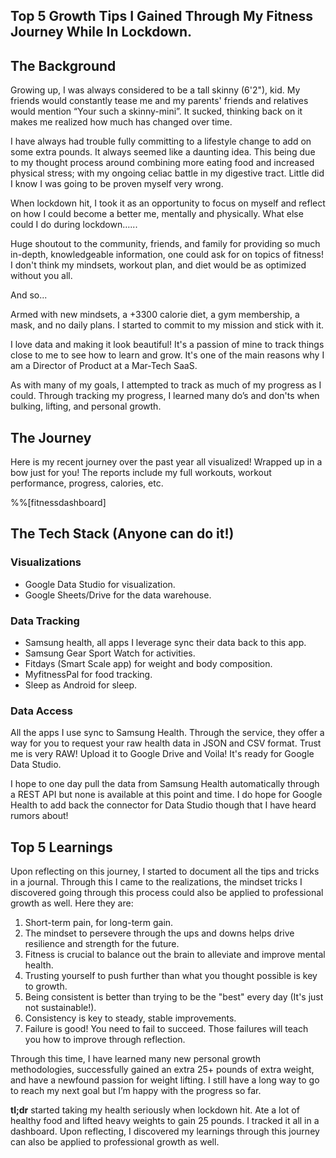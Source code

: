## Top 5 Growth Tips I Gained Through My Fitness Journey While In Lockdown.

## The Background

Growing up, I was always considered to be a tall skinny (6'2"), kid. My friends would constantly tease me and my parents' friends and relatives would mention “Your such a skinny-mini”. It sucked, thinking back on it makes me realized how much has changed over time.

I have always had trouble fully committing to a lifestyle change to add on some extra pounds. It always seemed like a daunting idea. This being due to my thought process around combining more eating food and increased physical stress; with my ongoing celiac battle in my digestive tract. Little did I know I was going to be proven myself very wrong.

When lockdown hit, I took it as an opportunity to focus on myself and reflect on how I could become a better me, mentally and physically. What else could I do during lockdown…...

Huge shoutout to the community, friends, and family for providing so much in-depth, knowledgeable information, one could ask for on topics of fitness! I don't think my mindsets, workout plan, and diet would be as optimized without you all.

And so...

Armed with new mindsets, a +3300 calorie diet, a gym membership, a mask, and no daily plans. I started to commit to my mission and stick with it.

I love data and making it look beautiful! It's a passion of mine to track things close to me to see how to learn and grow. It's one of the main reasons why I am a Director of Product at a Mar-Tech SaaS.

As with many of my goals, I attempted to track as much of my progress as I could. Through tracking my progress, I learned many do’s and don'ts when bulking, lifting, and personal growth.

## The Journey

Here is my recent journey over the past year all visualized! Wrapped up in a bow just for you! The reports include my full workouts, workout performance, progress, calories, etc.

%%[fitnessdashboard]


## The Tech Stack (Anyone can do it!)
### Visualizations

- Google Data Studio for visualization.
- Google Sheets/Drive for the data warehouse.

### Data Tracking

- Samsung health, all apps I leverage sync their data back to this app.
- Samsung Gear Sport Watch for activities.
- Fitdays (Smart Scale app) for weight and body composition.
- MyfitnessPal for food tracking.
- Sleep as Android for sleep.

### Data Access 

All the apps I use sync to Samsung Health. Through the service, they offer a way for you to request your raw health data in JSON and CSV format. Trust me is very RAW! Upload it to Google Drive and Voila! It's ready for Google Data Studio.

I hope to one day pull the data from Samsung Health automatically through a REST API but none is available at this point and time. I do hope for Google Health to add back the connector for Data Studio though that I have heard rumors about!

## Top 5 Learnings

Upon reflecting on this journey, I started to document all the tips and tricks in a journal. Through this I came to the realizations, the mindset tricks I discovered going through this process could also be applied to professional growth as well. Here they are:

1. Short-term pain, for long-term gain.
2. The mindset to persevere through the ups and downs helps drive resilience and strength for the future.
3. Fitness is crucial to balance out the brain to alleviate and improve mental health.
4. Trusting yourself to push further than what you thought possible is key to growth.
5. Being consistent is better than trying to be the "best" every day (It's just not sustainable!). 
6. Consistency is key to steady, stable improvements.
7. Failure is good! You need to fail to succeed. Those failures will teach you how to improve through reflection.

Through this time, I have learned many new personal growth methodologies, successfully gained an extra 25+ pounds of extra weight, and have a newfound passion for weight lifting. I still have a long way to go to reach my next goal but I’m happy with the progress so far.

**tl;dr** started taking my health seriously when lockdown hit. Ate a lot of healthy food and lifted heavy weights to gain 25 pounds. I tracked it all in a dashboard. Upon reflecting, I discovered my learnings through this journey can also be applied to professional growth as well.